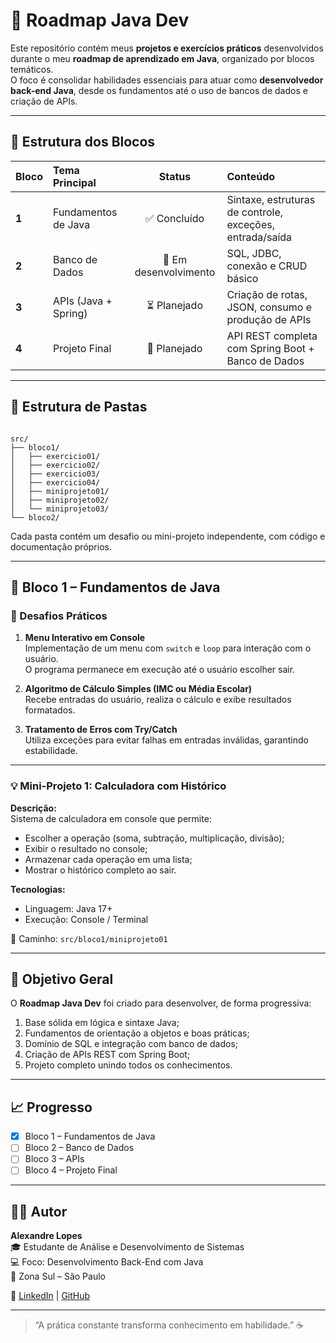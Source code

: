 
# 🚀 Roadmap Java Dev

Este repositório contém meus **projetos e exercícios práticos** desenvolvidos durante o meu **roadmap de aprendizado em Java**, organizado por blocos temáticos.  
O foco é consolidar habilidades essenciais para atuar como **desenvolvedor back-end Java**, desde os fundamentos até o uso de bancos de dados e criação de APIs.

---

## 🧩 Estrutura dos Blocos

| Bloco | Tema Principal | Status | Conteúdo |
|:------|:----------------|:-------:|:----------|
| **1** | Fundamentos de Java | ✅ Concluído | Sintaxe, estruturas de controle, exceções, entrada/saída |
| **2** | Banco de Dados | 🔄 Em desenvolvimento | SQL, JDBC, conexão e CRUD básico |
| **3** | APIs (Java + Spring) | ⏳ Planejado | Criação de rotas, JSON, consumo e produção de APIs |
| **4** | Projeto Final | 🚧 Planejado | API REST completa com Spring Boot + Banco de Dados |

---

## 📁 Estrutura de Pastas

```

src/
├── bloco1/
│   ├── exercicio01/
│   ├── exercicio02/
│   ├── exercicio03/
│   ├── exercicio04/
│   ├── miniprojeto01/
│   ├── miniprojeto02/
│   └── miniprojeto03/
└── bloco2/

```

Cada pasta contém um desafio ou mini-projeto independente, com código e documentação próprios.

---

## 🧱 Bloco 1 – Fundamentos de Java

### 📘 Desafios Práticos
1. **Menu Interativo em Console**  
   Implementação de um menu com `switch` e `loop` para interação com o usuário.  
   O programa permanece em execução até o usuário escolher sair.

2. **Algoritmo de Cálculo Simples (IMC ou Média Escolar)**  
   Recebe entradas do usuário, realiza o cálculo e exibe resultados formatados.

3. **Tratamento de Erros com Try/Catch**  
   Utiliza exceções para evitar falhas em entradas inválidas, garantindo estabilidade.

---

### 💡 Mini-Projeto 1: Calculadora com Histórico
**Descrição:**  
Sistema de calculadora em console que permite:
- Escolher a operação (soma, subtração, multiplicação, divisão);  
- Exibir o resultado no console;  
- Armazenar cada operação em uma lista;  
- Mostrar o histórico completo ao sair.

**Tecnologias:**  
- Linguagem: Java 17+  
- Execução: Console / Terminal  

📂 Caminho: `src/bloco1/miniprojeto01`

---

## 🧭 Objetivo Geral

O **Roadmap Java Dev** foi criado para desenvolver, de forma progressiva:
1. Base sólida em lógica e sintaxe Java;  
2. Fundamentos de orientação a objetos e boas práticas;  
3. Domínio de SQL e integração com banco de dados;  
4. Criação de APIs REST com Spring Boot;  
5. Projeto completo unindo todos os conhecimentos.

---

## 📈 Progresso

- [x] Bloco 1 – Fundamentos de Java  
- [ ] Bloco 2 – Banco de Dados  
- [ ] Bloco 3 – APIs  
- [ ] Bloco 4 – Projeto Final  

---

## 👨‍💻 Autor

**Alexandre Lopes**  
🎓 Estudante de Análise e Desenvolvimento de Sistemas  
💻 Foco: Desenvolvimento Back-End com Java  
📍 Zona Sul – São Paulo  

🔗 [LinkedIn](www.linkedin.com/in/lopesalexandre02) | [GitHub](https://github.com/AlexandreLopes02)

---

> “A prática constante transforma conhecimento em habilidade.” ☕
